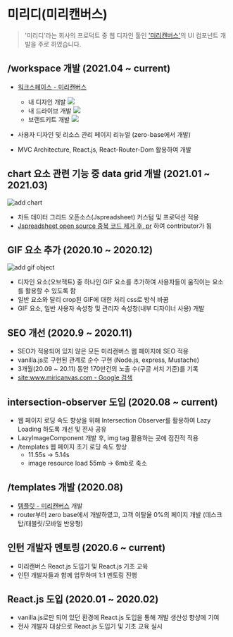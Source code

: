 # 미리디(미리캔버스)

> '미리디'라는 회사의 프로덕트 중 웹 디자인 툴인 ['미리캔버스'](http://www.miricanvas.com/design)의 UI 컴포넌트 개발을 주로 하였습니다.

## /workspace 개발 (2021.04 ~ current)

- [워크스페이스 - 미리캔버스](http://www.miricanvas.com/workspace)

  - 내 디자인 개발
    ![](https://tva1.sinaimg.cn/large/008i3skNgy1gxjaqd5bang30go0afb29.gif)
  - 내 드라이브 개발
    ![](https://tva1.sinaimg.cn/large/008i3skNgy1gxjar3x4bcg30go0afdrn.gif)
  - 브랜드키트 개발
    ![](https://tva1.sinaimg.cn/large/008i3skNgy1gxjazli8cbg30go0afn2h.gif)

- 사용자 디자인 및 리소스 관리 페이지 리뉴얼 (zero-base에서 개발)
- MVC Architecture, React.js, React-Router-Dom 활용하여 개발

## chart 요소 관련 기능 중 data grid 개발 (2021.01 ~ 2021.03)

![add chart](https://tva1.sinaimg.cn/large/008i3skNgy1gxj9e4nhtgg30go0afh30.gif)

- 차트 데이터 그리드 오픈소스(Jspreadsheet) 커스텀 및 프로덕션 적용
- [Jspreadsheet open source 중복 코드 제거 후, pr](https://jhlee910609.github.io/til_everything/docs/me/Open%20source%20contribution#jspread-sheet) 하여 contributor가 됨

## GIF 요소 추가 (2020.10 ~ 2020.12)

![add gif object](https://tva1.sinaimg.cn/large/008i3skNgy1gxj9jabiuug30go0afnpd.gif)

- 디자인 요소(오브젝트) 중 하나인 GIF 요소를 추가하여 사용자들이 움직이는 요소를 활용할 수 있도록 함
- 일반 요소와 달리 crop된 GIF에 대한 처리 css로 방식 바꿈
- GIF 요소, 일반 사용자 속성창 및 관리자 속성창(내부 디자이너 사용) 개발

## SEO 개선 (2020.9 ~ 2020.11)

- SEO가 적용되어 있지 않은 모든 미리캔버스 웹 페이지에 SEO 적용
- vanilla.js로 구현된 관계로 순수 구현 (Node.js, express, Mustache)
- 3개월(20.09 ~ 20.11) 동안 170만건의 노출 수(구글 서치 기준)를 기록
- [site:www.miricanvas.com - Google 검색](https://www.google.com/search?q=site%3Awww.miricanvas.com&oq=site%3Awww.miricanvas.com&aqs=chrome..69i57j69i58.4154j0j7&sourceid=chrome&ie=UTF-8)

## intersection-observer 도입 (2020.08 ~ current)

- 웹 페이지 로딩 속도 향상을 위해 Intersection Observer를 활용하여 Lazy Loading 하도록 개선 및 전사 공유
- LazyImageComponent 개발 후, img tag 활용하는 곳에 점진적 적용
- /templates 웹 페이지 초기 로딩 속도 향상
  - 11.55s -> 5.14s
  - image resource load 55mb -> 6mb로 축소

## /templates 개발 (2020.08)

- [템플릿 - 미리캔버스](https://www.miricanvas.com/templates) 개발
- router부터 zero base에서 개발하였고, 고객 이탈율 0%의 페이지 개발 (데스크탑/태블릿/모바일 반응형)

## 인턴 개발자 멘토링 (2020.6 ~ current)

- 미리캔버스 React.js 도입기 및 React.js 기초 교육
- 인턴 개발자들과 함께 업무하며 1:1 멘토링 진행

## React.js 도입 (2020.01 ~ 2020.02)

- vanilla.js로만 되어 있던 환경에 React.js 도입을 통해 개발 생산성 향샹에 기여
- 전사 개발자 대상으로 React.js 도입기 및 기초 교육 실시
